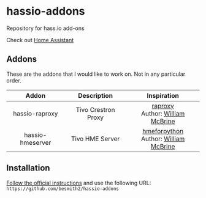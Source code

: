 [hass.io]:www.hass.io
[hmeforpython]:https://github.com/wmcbrine/hmeforpython
[raproxy]:https://github.com/wmcbrine/rproxy
[wmcbrine]:https://github.com/wmcbrine
[hassio-hmeserver]:https://github.com/besmith2/hassio-hmeserver
[hassio-raproxy]:https://github.com/besmith2/hassio-raproxy
# hassio-addons

Repository for hass.io add-ons

Check out [Home Assistant][hass.io]

## Addons
These are the addons that I would like to work on. Not in any particular order.

Addon|Description|Inspiration
:---:|:---------:|:---------:
|hassio-raproxy|Tivo Crestron Proxy| [raproxy][raproxy] <br/>Author: [William McBrine][wmcbrine]
|hassio-hmeserver|Tivo HME Server| [hmeforpython][hmeforpython]<br/>Author: [William McBrine][wmcbrine] 




## Installation
 [Follow the official instructions](https://home-assistant.io/hassio/installing_third_party_addons/) and use the following URL: ```https://github.com/besmith2/hassio-addons```
 
